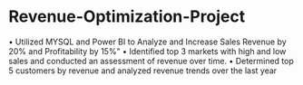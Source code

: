 # Revenue-Optimization-Project
• Utilized MYSQL and Power BI to Analyze and Increase Sales Revenue by 20% and Profitability by 15%"
• Identified top 3 markets with high and low sales and conducted an assessment of revenue over time.
• Determined top 5 customers by revenue and analyzed revenue trends over the last year
